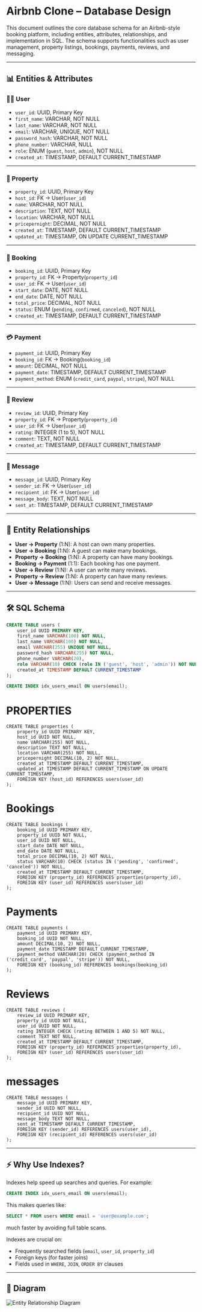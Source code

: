 
# Airbnb Clone – Database Design

This document outlines the core database schema for an Airbnb-style booking platform, including entities, attributes, relationships, and implementation in SQL. The schema supports functionalities such as user management, property listings, bookings, payments, reviews, and messaging.

---

## 📊 Entities & Attributes

### 🧑‍💼 User
- `user_id`: UUID, Primary Key
- `first_name`: VARCHAR, NOT NULL
- `last_name`: VARCHAR, NOT NULL
- `email`: VARCHAR, UNIQUE, NOT NULL
- `password_hash`: VARCHAR, NOT NULL
- `phone_number`: VARCHAR, NULL
- `role`: ENUM (`guest`, `host`, `admin`), NOT NULL
- `created_at`: TIMESTAMP, DEFAULT CURRENT_TIMESTAMP

---

### 🏡 Property
- `property_id`: UUID, Primary Key
- `host_id`: FK → User(`user_id`)
- `name`: VARCHAR, NOT NULL
- `description`: TEXT, NOT NULL
- `location`: VARCHAR, NOT NULL
- `pricepernight`: DECIMAL, NOT NULL
- `created_at`: TIMESTAMP, DEFAULT CURRENT_TIMESTAMP
- `updated_at`: TIMESTAMP, ON UPDATE CURRENT_TIMESTAMP

---

### 📅 Booking
- `booking_id`: UUID, Primary Key
- `property_id`: FK → Property(`property_id`)
- `user_id`: FK → User(`user_id`)
- `start_date`: DATE, NOT NULL
- `end_date`: DATE, NOT NULL
- `total_price`: DECIMAL, NOT NULL
- `status`: ENUM (`pending`, `confirmed`, `canceled`), NOT NULL
- `created_at`: TIMESTAMP, DEFAULT CURRENT_TIMESTAMP

---

### 💳 Payment
- `payment_id`: UUID, Primary Key
- `booking_id`: FK → Booking(`booking_id`)
- `amount`: DECIMAL, NOT NULL
- `payment_date`: TIMESTAMP, DEFAULT CURRENT_TIMESTAMP
- `payment_method`: ENUM (`credit_card`, `paypal`, `stripe`), NOT NULL

---

### 📝 Review
- `review_id`: UUID, Primary Key
- `property_id`: FK → Property(`property_id`)
- `user_id`: FK → User(`user_id`)
- `rating`: INTEGER (1 to 5), NOT NULL
- `comment`: TEXT, NOT NULL
- `created_at`: TIMESTAMP, DEFAULT CURRENT_TIMESTAMP

---

### 💬 Message
- `message_id`: UUID, Primary Key
- `sender_id`: FK → User(`user_id`)
- `recipient_id`: FK → User(`user_id`)
- `message_body`: TEXT, NOT NULL
- `sent_at`: TIMESTAMP, DEFAULT CURRENT_TIMESTAMP

---

## 🔗 Entity Relationships

- **User → Property** (1:N): A host can own many properties.
- **User → Booking** (1:N): A guest can make many bookings.
- **Property → Booking** (1:N): A property can have many bookings.
- **Booking → Payment** (1:1): Each booking has one payment.
- **User → Review** (1:N): A user can write many reviews.
- **Property → Review** (1:N): A property can have many reviews.
- **User → Message** (1:N): Users can send and receive messages.

---

## 🛠 SQL Schema

```sql
CREATE TABLE users (
    user_id UUID PRIMARY KEY,
    first_name VARCHAR(100) NOT NULL,
    last_name VARCHAR(100) NOT NULL,
    email VARCHAR(255) UNIQUE NOT NULL,
    password_hash VARCHAR(255) NOT NULL,
    phone_number VARCHAR(20),
    role VARCHAR(10) CHECK (role IN ('guest', 'host', 'admin')) NOT NULL,
    created_at TIMESTAMP DEFAULT CURRENT_TIMESTAMP
);

CREATE INDEX idx_users_email ON users(email);
```
# PROPERTIES
```
CREATE TABLE properties (
    property_id UUID PRIMARY KEY,
    host_id UUID NOT NULL,
    name VARCHAR(255) NOT NULL,
    description TEXT NOT NULL,
    location VARCHAR(255) NOT NULL,
    pricepernight DECIMAL(10, 2) NOT NULL,
    created_at TIMESTAMP DEFAULT CURRENT_TIMESTAMP,
    updated_at TIMESTAMP DEFAULT CURRENT_TIMESTAMP ON UPDATE CURRENT_TIMESTAMP,
    FOREIGN KEY (host_id) REFERENCES users(user_id)
);
```
# Bookings
```
CREATE TABLE bookings (
    booking_id UUID PRIMARY KEY,
    property_id UUID NOT NULL,
    user_id UUID NOT NULL,
    start_date DATE NOT NULL,
    end_date DATE NOT NULL,
    total_price DECIMAL(10, 2) NOT NULL,
    status VARCHAR(10) CHECK (status IN ('pending', 'confirmed', 'canceled')) NOT NULL,
    created_at TIMESTAMP DEFAULT CURRENT_TIMESTAMP,
    FOREIGN KEY (property_id) REFERENCES properties(property_id),
    FOREIGN KEY (user_id) REFERENCES users(user_id)
);
```
# Payments
```
CREATE TABLE payments (
    payment_id UUID PRIMARY KEY,
    booking_id UUID NOT NULL,
    amount DECIMAL(10, 2) NOT NULL,
    payment_date TIMESTAMP DEFAULT CURRENT_TIMESTAMP,
    payment_method VARCHAR(20) CHECK (payment_method IN ('credit_card', 'paypal', 'stripe')) NOT NULL,
    FOREIGN KEY (booking_id) REFERENCES bookings(booking_id)
);
```
# Reviews
```
CREATE TABLE reviews (
    review_id UUID PRIMARY KEY,
    property_id UUID NOT NULL,
    user_id UUID NOT NULL,
    rating INTEGER CHECK (rating BETWEEN 1 AND 5) NOT NULL,
    comment TEXT NOT NULL,
    created_at TIMESTAMP DEFAULT CURRENT_TIMESTAMP,
    FOREIGN KEY (property_id) REFERENCES properties(property_id),
    FOREIGN KEY (user_id) REFERENCES users(user_id)
);
```
# messages
```
CREATE TABLE messages (
    message_id UUID PRIMARY KEY,
    sender_id UUID NOT NULL,
    recipient_id UUID NOT NULL,
    message_body TEXT NOT NULL,
    sent_at TIMESTAMP DEFAULT CURRENT_TIMESTAMP,
    FOREIGN KEY (sender_id) REFERENCES users(user_id),
    FOREIGN KEY (recipient_id) REFERENCES users(user_id)
);
```

---

## ⚡️ Why Use Indexes?

Indexes help speed up searches and queries. For example:

```sql
CREATE INDEX idx_users_email ON users(email);
```

This makes queries like:

```sql
SELECT * FROM users WHERE email = 'user@example.com';
```

much faster by avoiding full table scans.

Indexes are crucial on:
- Frequently searched fields (`email`, `user_id`, `property_id`)
- Foreign keys (for faster joins)
- Fields used in `WHERE`, `JOIN`, `ORDER BY` clauses


---

## 📐 Diagram

![Entity Relationship Diagram](ERD/requirements.png)
